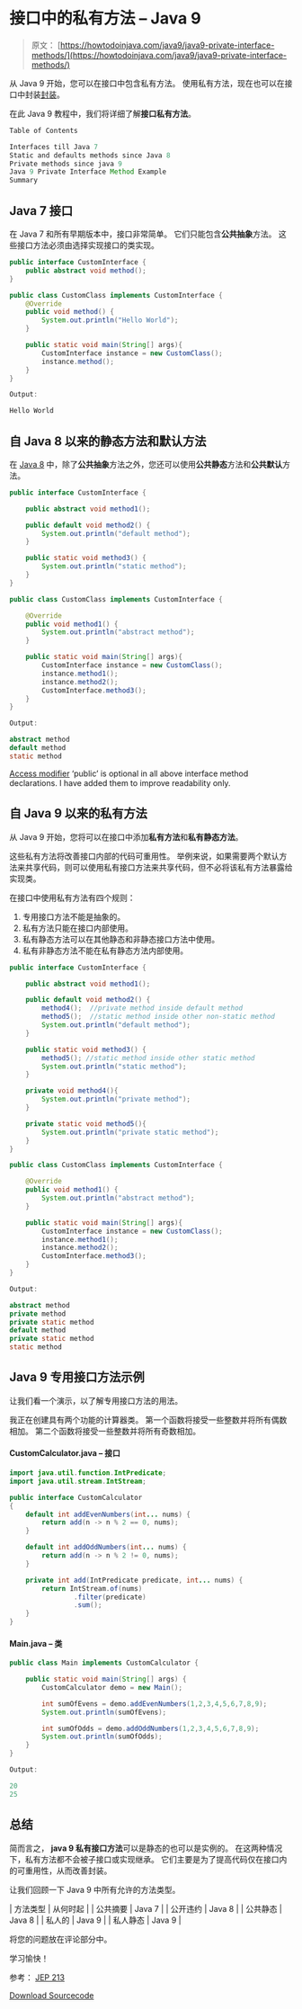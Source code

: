 # 接口中的私有方法 – Java 9

> 原文： [https://howtodoinjava.com/java9/java9-private-interface-methods/](https://howtodoinjava.com/java9/java9-private-interface-methods/)

从 Java 9 开始，您可以在接口中包含私有方法。 使用私有方法，现在也可以在接口中封装[封装](//howtodoinjava.com/object-oriented/encapsulation-in-java-and-its-relation-with-abstraction/)。

在此 Java 9 教程中，我们将详细了解**接口私有方法**。

```java
Table of Contents

Interfaces till Java 7
Static and defaults methods since Java 8
Private methods since java 9
Java 9 Private Interface Method Example
Summary
```

## Java 7 接口

在 Java 7 和所有早期版本中，接口非常简单。 它们只能包含**公共抽象**方法。 这些接口方法必须由选择实现接口的类实现。

```java
public interface CustomInterface {
    public abstract void method();
}

public class CustomClass implements CustomInterface {
    @Override
    public void method() {
        System.out.println("Hello World");
    }

    public static void main(String[] args){
        CustomInterface instance = new CustomClass();
        instance.method();
    }
}

Output:

Hello World

```

## 自 Java 8 以来的静态方法和默认方法

在 [Java 8](//howtodoinjava.com/java-8-tutorial/) 中，除了**公共抽象**方法之外，您还可以使用**公共静态**方法和**公共默认**方法。

```java
public interface CustomInterface {

    public abstract void method1();

    public default void method2() {
        System.out.println("default method");
    }

    public static void method3() {
        System.out.println("static method");
    }
}

public class CustomClass implements CustomInterface {

    @Override
    public void method1() {
        System.out.println("abstract method");
    }

    public static void main(String[] args){
        CustomInterface instance = new CustomClass();
        instance.method1();
        instance.method2();
        CustomInterface.method3();
    }
}

Output:

abstract method
default method
static method

```

[Access modifier](//howtodoinjava.com/object-oriented/java-access-modifiers/) ‘public’ is optional in all above interface method declarations. I have added them to improve readability only.

## 自 Java 9 以来的私有方法

从 Java 9 开始，您将可以在接口中添加**私有方法**和**私有静态方法**。

这些私有方法将改善接口内部的代码可重用性。 举例来说，如果需要两个默认方法来共享代码，则可以使用私有接口方法来共享代码，但不必将该私有方法暴露给实现类。

在接口中使用私有方法有四个规则：

1.  专用接口方法不能是抽象的。
2.  私有方法只能在接口内部使用。
3.  私有静态方法可以在其他静态和非静态接口方法中使用。
4.  私有非静态方法不能在私有静态方法内部使用。

```java
public interface CustomInterface {

    public abstract void method1();

    public default void method2() {
        method4();  //private method inside default method
        method5();  //static method inside other non-static method
        System.out.println("default method");
    }

    public static void method3() {
        method5(); //static method inside other static method
        System.out.println("static method");
    }

    private void method4(){
        System.out.println("private method");
    } 

    private static void method5(){
        System.out.println("private static method");
    } 
}

public class CustomClass implements CustomInterface {

    @Override
    public void method1() {
        System.out.println("abstract method");
    }

    public static void main(String[] args){
        CustomInterface instance = new CustomClass();
        instance.method1();
        instance.method2();
        CustomInterface.method3();
    }
}

Output:

abstract method
private method
private static method
default method
private static method
static method

```

## Java 9 专用接口方法示例

让我们看一个演示，以了解专用接口方法的用法。

我正在创建具有两个功能的计算器类。 第一个函数将接受一些整数并将所有偶数相加。 第二个函数将接受一些整数并将所有奇数相加。

#### CustomCalculator.java – 接口

```java
import java.util.function.IntPredicate;
import java.util.stream.IntStream;

public interface CustomCalculator 
{
    default int addEvenNumbers(int... nums) {
        return add(n -> n % 2 == 0, nums);
    }

    default int addOddNumbers(int... nums) {
        return add(n -> n % 2 != 0, nums);
    }

    private int add(IntPredicate predicate, int... nums) { 
        return IntStream.of(nums)
                .filter(predicate)
                .sum();
    }
}

```

#### Main.java – 类

```java
public class Main implements CustomCalculator {

    public static void main(String[] args) {
        CustomCalculator demo = new Main();

        int sumOfEvens = demo.addEvenNumbers(1,2,3,4,5,6,7,8,9);
        System.out.println(sumOfEvens);

        int sumOfOdds = demo.addOddNumbers(1,2,3,4,5,6,7,8,9);
        System.out.println(sumOfOdds);
    } 
}

Output:

20
25

```

## 总结

简而言之， **java 9 私有接口方法**可以是静态的也可以是实例的。 在这两种情况下，私有方法都不会被子接口或实现继承。 它们主要是为了提高代码仅在接口内的可重用性，从而改善封装。

让我们回顾一下 Java 9 中所有允许的方法类型。

| 方法类型 | 从何时起 |
| 公共摘要 | Java 7 |
| 公开违约 | Java 8 |
| 公共静态 | Java 8 |
| 私人的 | Java 9 |
| 私人静态 | Java 9 |

将您的问题放在评论部分中。

学习愉快！

参考： [JEP 213](https://openjdk.java.net/jeps/213)

[Download Sourcecode](//howtodoinjava.com/wp-content/downloads/Java9-interface-private-methods.zip)